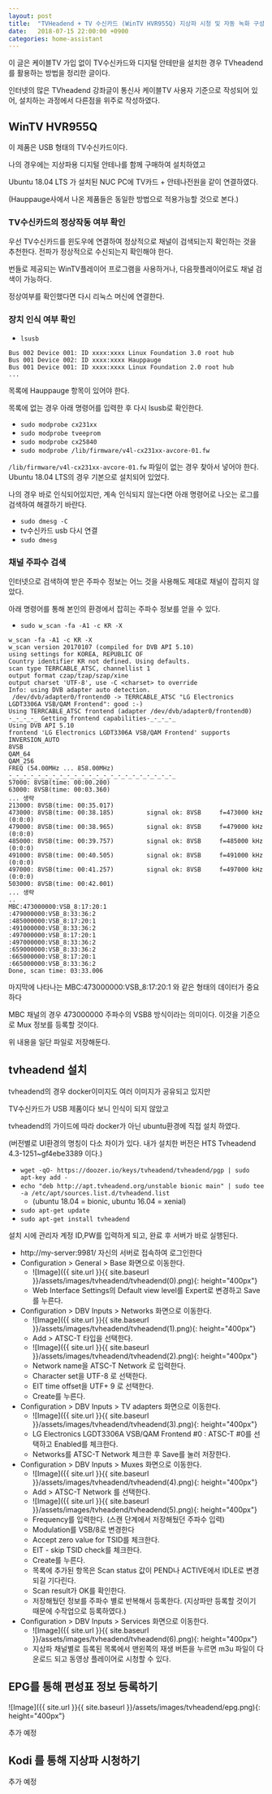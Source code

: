 ```yaml
---
layout: post
title:  "TVHeadend + TV 수신카드 (WinTV HVR955Q) 지상파 시청 및 자동 녹화 구성하기"
date:   2018-07-15 22:00:00 +0900
categories: home-assistant
---
```


이 글은 케이블TV 가입 없이 TV수신카드와 디지털 안테만을 설치한 경우 TVheadend를 활용하는 방법을 정리한 글이다.

인터넷의 많은 TVheadend 강좌글이 통신사 케이블TV 사용자 기준으로 작성되어 있어, 설치하는 과정에서 다른점을 위주로 작성하였다.

## WinTV HVR955Q

이 제품은 USB 형태의 TV수신카드이다. 

나의 경우에는 지상파용 디지털 안테나를 함께 구매하여 설치하였고

Ubuntu 18.04 LTS 가 설치된 NUC PC에 TV카드 + 안테나전원을 같이 연결하였다.

(Hauppauge사에서 나온 제품들은 동일한 방법으로 적용가능할 것으로 본다.)

### TV수신카드의 정상작동 여부 확인

우선 TV수신카드를 윈도우에 연결하여 정상적으로 채널이 검색되는지 확인하는 것을 추천한다. 전파가 정상적으로 수신되는지 확인해야 한다.

번들로 제공되는 WinTV플레이어 프로그램을 사용하거나, 다음팟플레이어로도 채널 검색이 가능하다.

정상여부를 확인했다면 다시 리눅스 머신에 연결한다.

### 장치 인식 여부 확인

* `lsusb`

```
Bus 002 Device 001: ID xxxx:xxxx Linux Foundation 3.0 root hub
Bus 001 Device 002: ID xxxx:xxxx Hauppauge
Bus 001 Device 001: ID xxxx:xxxx Linux Foundation 2.0 root hub
...
```

목록에 Hauppauge 항목이 있어야 한다.

목록에 없는 경우 아래 명령어를 입력한 후 다시 lsusb로 확인한다.

* `sudo modprobe cx231xx`
* `sudo modprobe tveeprom`
* `sudo modprobe cx25840`
* `sudo modprobe /lib/firmware/v4l-cx231xx-avcore-01.fw`

`/lib/firmware/v4l-cx231xx-avcore-01.fw` 파일이 없는 경우 찾아서 넣어야 한다. Ubuntu 18.04 LTS의 경우 기본으로 설치되어 있었다.

나의 경우 바로 인식되어있지만, 계속 인식되지 않는다면 아래 명령어로 나오는 로그를 검색하여 해결하기 바란다.

* `sudo dmesg -C`
* tv수신카드 usb 다시 연결
* `sudo dmesg`

### 채널 주파수 검색

인터넷으로 검색하여 받은 주파수 정보는 어느 것을 사용해도 제대로 채널이 잡히지 않았다.

아래 명령어를 통해 본인의 환경에서 잡히는 주파수 정보를 얻을 수 있다.

* `sudo w_scan -fa -A1 -c KR -X`

```
w_scan -fa -A1 -c KR -X 
w_scan version 20170107 (compiled for DVB API 5.10)
using settings for KOREA, REPUBLIC OF
Country identifier KR not defined. Using defaults.
scan type TERRCABLE_ATSC, channellist 1
output format czap/tzap/szap/xine
output charset 'UTF-8', use -C <charset> to override
Info: using DVB adapter auto detection.
 /dev/dvb/adapter0/frontend0 -> TERRCABLE_ATSC "LG Electronics LGDT3306A VSB/QAM Frontend": good :-)
Using TERRCABLE_ATSC frontend (adapter /dev/dvb/adapter0/frontend0)
-_-_-_-_ Getting frontend capabilities-_-_-_-_ 
Using DVB API 5.10
frontend 'LG Electronics LGDT3306A VSB/QAM Frontend' supports
INVERSION_AUTO
8VSB
QAM_64
QAM_256
FREQ (54.00MHz ... 858.00MHz)
-_-_-_-_-_-_-_-_-_-_-_-_-_-_-_-_-_-_-_-_-_-_-_ 
57000: 8VSB(time: 00:00.200) 
63000: 8VSB(time: 00:03.360) 
... 생략
213000: 8VSB(time: 00:35.017) 
473000: 8VSB(time: 00:38.185)         signal ok: 8VSB     f=473000 kHz (0:0:0)
479000: 8VSB(time: 00:38.965)         signal ok: 8VSB     f=479000 kHz (0:0:0)
485000: 8VSB(time: 00:39.757)         signal ok: 8VSB     f=485000 kHz (0:0:0)
491000: 8VSB(time: 00:40.505)         signal ok: 8VSB     f=491000 kHz (0:0:0)
497000: 8VSB(time: 00:41.257)         signal ok: 8VSB     f=497000 kHz (0:0:0)
503000: 8VSB(time: 00:42.001) 
... 생략
..
MBC:473000000:VSB_8:17:20:1
:479000000:VSB_8:33:36:2
:485000000:VSB_8:17:20:1
:491000000:VSB_8:33:36:2
:497000000:VSB_8:17:20:1
:497000000:VSB_8:33:36:2
:659000000:VSB_8:33:36:2
:665000000:VSB_8:17:20:1
:665000000:VSB_8:33:36:2
Done, scan time: 03:33.006
```

마지막에 나타나는 MBC:473000000:VSB_8:17:20:1 와 같은 형태의 데이터가 중요하다

MBC 채널의 경우 473000000 주파수의 VSB8 방식이라는 의미이다. 이것을 기준으로 Mux 정보를 등록할 것이다.

위 내용을 일단 파일로 저장해둔다.

## tvheadend 설치

tvheadend의 경우 docker이미지도 여러 이미지가 공유되고 있지만

TV수신카드가 USB 제품이다 보니 인식이 되지 않았고

tvheadend의 가이드에 따라 docker가 아닌 ubuntu환경에 직접 설치 하였다.

(버전별로 UI환경의 명칭이 다소 차이가 있다. 내가 설치한 버전은 HTS Tvheadend 4.3-1251~gf4ebe3389 이다.)

* `wget -qO- https://doozer.io/keys/tvheadend/tvheadend/pgp | sudo apt-key add -`
* `echo "deb http://apt.tvheadend.org/unstable bionic main" | sudo tee -a /etc/apt/sources.list.d/tvheadend.list`
  * (ubuntu 18.04 = bionic,  ubuntu 16.04 = xenial)
* `sudo apt-get update`
* `sudo apt-get install tvheadend`

설치 시에 관리자 계정 ID,PW를 입력하게 되고, 완료 후 서버가 바로 실행된다.

* http://my-server:9981/ 자신의 서버로 접속하여 로그인한다
* Configuration > General > Base 화면으로 이동한다.
  * ![Image]({{ site.url }}{{ site.baseurl }}/assets/images/tvheadend/tvheadend(0).png){: height="400px"}
  * Web Interface Settings의 Default view level를 Expert로 변경하고 Save를 누른다.
* Configuration > DBV Inputs > Networks 화면으로 이동한다.
  * ![Image]({{ site.url }}{{ site.baseurl }}/assets/images/tvheadend/tvheadend(1).png){: height="400px"}
  * Add > ATSC-T 타입을 선택한다.
  * ![Image]({{ site.url }}{{ site.baseurl }}/assets/images/tvheadend/tvheadend(2).png){: height="400px"}
  * Network name을 ATSC-T Network 로 입력한다.
  * Character set을 UTF-8 로 선택한다.
  * EIT time offset을 UTF+ 9 로 선택한다.
  * Create를 누른다.
* Configuration > DBV Inputs > TV adapters 화면으로 이동한다.
  * ![Image]({{ site.url }}{{ site.baseurl }}/assets/images/tvheadend/tvheadend(3).png){: height="400px"}
  * LG Electronics LGDT3306A VSB/QAM Frontend #0 : ATSC-T #0를 선택하고 Enabled를 체크한다.
  * Networks를 ATSC-T Network 체크한 후 Save를 눌러 저장한다.
* Configuration > DBV Inputs > Muxes 화면으로 이동한다.
  * ![Image]({{ site.url }}{{ site.baseurl }}/assets/images/tvheadend/tvheadend(4).png){: height="400px"}
  * Add > ATSC-T Network 를 선택한다.
  * ![Image]({{ site.url }}{{ site.baseurl }}/assets/images/tvheadend/tvheadend(5).png){: height="400px"}
  * Frequency를 입력한다. (스캔 단계에서 저장해뒀던 주파수 입력)
  * Modulation를 VSB/8로 변경한다
  * Accept zero value for TSID를 체크한다.
  * EIT - skip TSID check를 체크한다.
  * Create를 누른다.
  * 목록에 추가된 항목은 Scan status 값이 PEND나 ACTIVE에서 IDLE로 변경되길 기다린다.
  * Scan result가 OK를 확인한다.
  * 저장해뒀던 정보를 주파수 별로 반복해서 등록한다. (지상파만 등록할 것이기 때문에 수작업으로 등록하였다.)
* Configuration > DBV Inputs > Services 화면으로 이동한다.
  * ![Image]({{ site.url }}{{ site.baseurl }}/assets/images/tvheadend/tvheadend(6).png){: height="400px"}
  * 지상파 채널별로 등록된 목록에서 맨왼쪽의 재생 버튼을 누르면 m3u 파일이 다운로드 되고 동영상 플레이어로 시청할 수 있다.

## EPG를 통해 편성표 정보 등록하기

![Image]({{ site.url }}{{ site.baseurl }}/assets/images/tvheadend/epg.png){: height="400px"}

추가 예정

## Kodi 를 통해 지상파 시청하기

추가 예정
